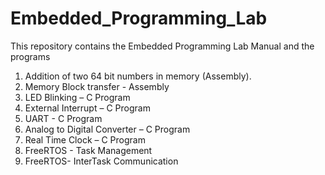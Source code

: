 # Embedded_Programming_Lab

This repository contains the Embedded Programming Lab Manual and the programs

1. Addition of two 64 bit numbers in memory (Assembly).
2. Memory Block transfer - Assembly
3. LED Blinking – C Program
4. External Interrupt – C Program
5. UART - C Program
6. Analog to Digital Converter – C Program
7. Real Time Clock – C Program
8. FreeRTOS - Task Management
9. FreeRTOS- InterTask Communication

